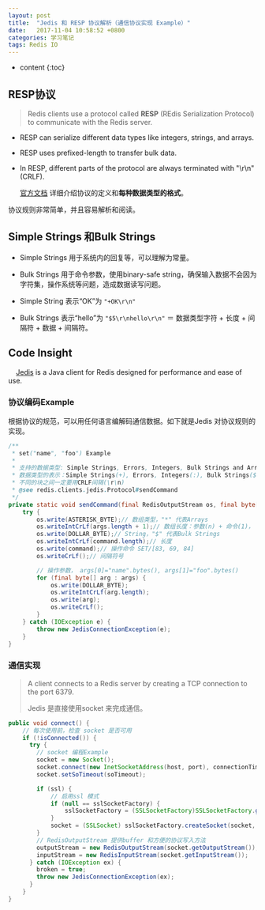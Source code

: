 ```yaml
---
layout: post
title:  "Jedis 和 RESP 协议解析（通信协议实现 Example）"
date:   2017-11-04 10:58:52 +0800
categories: 学习笔记
tags: Redis IO
---
```

* content
{:toc}

## RESP协议

> Redis clients use a protocol called **RESP** (REdis Serialization Protocol) to communicate with the Redis server.

- RESP can serialize different data types like integers, strings, and arrays.

- RESP uses prefixed-length to transfer bulk data.

- In RESP, different parts of the protocol are always terminated with "\r\n" (CRLF).
  
   [官方文档](https://redis.io/docs/reference/protocol-spec/) 详细介绍协议的定义和**每种数据类型的格式**。

协议规则非常简单，并且容易解析和阅读。

## Simple Strings 和Bulk Strings

- Simple Strings 用于系统内的回复等，可以理解为常量。

- Bulk Strings 用于命令参数，使用binary-safe string，确保输入数据不会因为字符集，操作系统等问题，造成数据读写问题。

- Simple String 表示“OK”为 `"+OK\r\n"`

- Bulk Strings 表示“hello”为 `"$5\r\nhello\r\n"`  ＝ 数据类型字符 + 长度 + 间隔符 + 数据 + 间隔符。

## Code Insight

    [Jedis](https://github.com/redis/jedis) is a Java client for Redis designed for performance and ease of use.

### 协议编码Example

根据协议的规范，可以用任何语言编解码通信数据。如下就是Jedis 对协议规则的实现。

```java
/**
 * set("name", "foo") Example
 * 
 * 支持的数据类型: Simple Strings, Errors, Integers, Bulk Strings and Arrays.
 * 数据类型的表示：Simple Strings(+), Errors, Integers(:), Bulk Strings($) and Arrays(*)
 * 不同的块之间一定要用CRLF间隔(\r\n)
 * @see redis.clients.jedis.Protocol#sendCommand
 */
private static void sendCommand(final RedisOutputStream os, final byte[] command, final byte[]... args) {
    try {
        os.write(ASTERISK_BYTE);// 数组类型，"*" 代表Arrays
        os.writeIntCrLf(args.length + 1);// 数组长度：参数(n) + 命令(1)， writeInt，writeCrLf 
        os.write(DOLLAR_BYTE);// String，"$" 代表Bulk Strings
        os.writeIntCrLf(command.length);// 长度
        os.write(command);// 操作命令 SET/[83, 69, 84]
        os.writeCrLf();// 间隔符号

        // 操作参数， args[0]="name".bytes(), args[1]="foo".bytes()
        for (final byte[] arg : args) {
            os.write(DOLLAR_BYTE); 
            os.writeIntCrLf(arg.length);
            os.write(arg);
            os.writeCrLf();
        }
    } catch (IOException e) {
        throw new JedisConnectionException(e);
    }
}
```

### 通信实现

> A client connects to a Redis server by creating a TCP connection to the port 6379.
> 
> Jedis 是直接使用socket 来完成通信。

```java
public void connect() {
    // 每次使用前，检查 socket 是否可用
    if (!isConnected()) {
      try {
        // socket 编程Example
        socket = new Socket();
        socket.connect(new InetSocketAddress(host, port), connectionTimeout);
        socket.setSoTimeout(soTimeout);

        if (ssl) {
            // 启用ssl 模式
            if (null == sslSocketFactory) {
                sslSocketFactory = (SSLSocketFactory)SSLSocketFactory.getDefault();
            }
            socket = (SSLSocket) sslSocketFactory.createSocket(socket, host, port, true);
        }
        // RedisOutputStream 提供buffer 和方便的协议写入方法
        outputStream = new RedisOutputStream(socket.getOutputStream());
        inputStream = new RedisInputStream(socket.getInputStream());
      } catch (IOException ex) {
        broken = true;
        throw new JedisConnectionException(ex);
      }
    }
}
```
